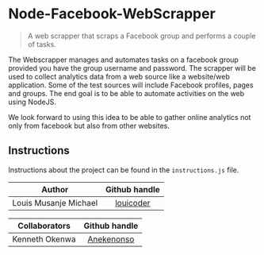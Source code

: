 # Node-Facebook-WebScrapper
> A web scrapper that scraps a Facebook group and performs a couple of tasks.

The Webscrapper manages and automates tasks on a facebook group provided you have the group username and password.
The scrapper will be used to collect analytics data from a web source like a website/web application. Some of the test sources will include Facebook profiles, pages and groups. The end goal is to be able to automate activities on the web using NodeJS.

We look forward to using this idea to be able to gather online analytics not only from facebook but also from other websites.

## Instructions
Instructions about the project can be found in the `instructions.js` file.

| Author        | Github handle |
| ------------- |:-------------:| 
| Louis Musanje Michael     | [louicoder](github.com/louicoder)|


| Collaborators      | Github handle      |
| ------------- |:-------------:|
| Kenneth Okenwa | [Anekenonso](github.com/Anekenonso)|
